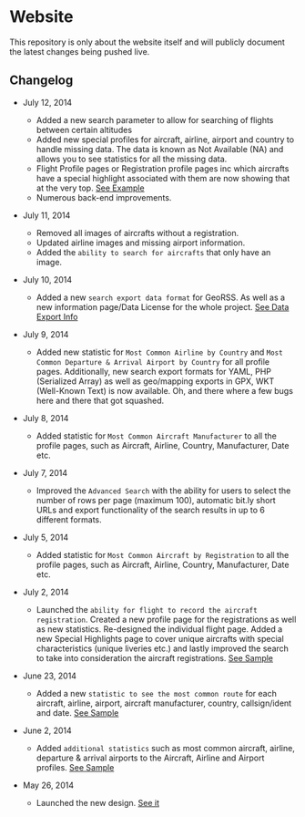 # Website

This repository is only about the website itself and will publicly document the latest changes being pushed live.

## Changelog
* July 12, 2014
	* Added a new search parameter to allow for searching of flights between certain altitudes
	* Added new special profiles for aircraft, airline, airport and country to handle missing data. The data is known as Not Available (NA) and allows you to see statistics for all the missing data.
	* Flight Profile pages or Registration profile pages inc which aircrafts have a special highlight associated with them are now showing that at the very top. [See Example](http://www.barriespotter.com/registration/D-ABYI) 
	* Numerous back-end improvements.

* July 11, 2014
	* Removed all images of aircrafts without a registration.
	* Updated airline images and missing airport information.
	* Added the `ability to search for aircrafts` that only have an image.

* July 10, 2014
	* Added a new `search export data format` for GeoRSS. As well as a new information page/Data License for the whole project. [See Data Export Info](http://www.barriespotter.com/about/export)

* July 9, 2014
	* Added new statistic for `Most Common Airline by Country` and `Most Common Departure & Arrival Airport by Country` for all profile pages. Additionally, new search export formats for YAML, PHP (Serialized Array) as well as geo/mapping exports in GPX, WKT (Well-Known Text) is now available. Oh, and there where a few bugs here and there that got squashed.

* July 8, 2014
	* Added statistic for `Most Common Aircraft Manufacturer` to all the profile  pages, such as Aircraft, Airline, Country, Manufacturer, Date etc.

* July 7, 2014
	* Improved the `Advanced Search` with the ability for users to select the number of rows per page (maximum 100), automatic bit.ly short URLs and export functionality of the search results in up to 6 different formats.

* July 5, 2014
	* Added statistic for `Most Common Aircraft by Registration` to all the profile  pages, such as Aircraft, Airline, Country, Manufacturer, Date etc.

* July 2, 2014
	* Launched the `ability for flight to record the aircraft registration`. Created a new profile page for the registrations as well as new statistics. Re-designed the individual flight page. Added a new Special Highlights page to cover unique aircrafts with special characteristics (unique liveries etc.) and lastly improved the search to take into consideration the aircraft registrations. [See Sample](http://www.barriespotter.com/registration/C-GANS)

* June 23, 2014
	* Added a new `statistic to see the most common route` for each aircraft, airline, airport, aircraft manufacturer, country, callsign/ident and date. [See Sample](http://www.barriespotter.com/airline/statistics/route/FDX)

* June 2, 2014
	* Added `additional statistics` such as most common aircraft, airline, departure & arrival airports to the Aircraft, Airline and Airport profiles. [See Sample](http://barriespotter.com/airline/statistics/aircraft/DLH)

* May 26, 2014
	* Launched the new design. [See it](http://www.barriespotter.com)
